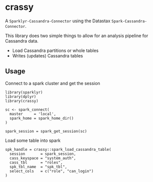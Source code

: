 # crassy
A `Sparklyr-Cassandra-Connector` using the Datastax `Spark-Cassandra-Connector`.

This library does two simple things to allow for an analysis pipeline for Cassandra data.
 
 - Load Cassandra partitions or whole tables
 - Writes (updates) Cassandra tables

## Usage

Connect to a spark cluster and get the session

```
library(sparklyr)
library(dplyr)
library(crassy)

sc <- spark_connect(
  master     = 'local', 
  spark_home = spark_home_dir()
)

spark_session = spark_get_session(sc)
```

Load some table into spark

```
spk_handle = crassy::spark_load_cassandra_table(
  session       = spark_session,
  cass_keyspace = "system_auth", 
  cass_tbl      = "roles", 
  spk_tbl_name  = "spk_tbl",
  select_cols   = c("role", "can_login")
)
```
